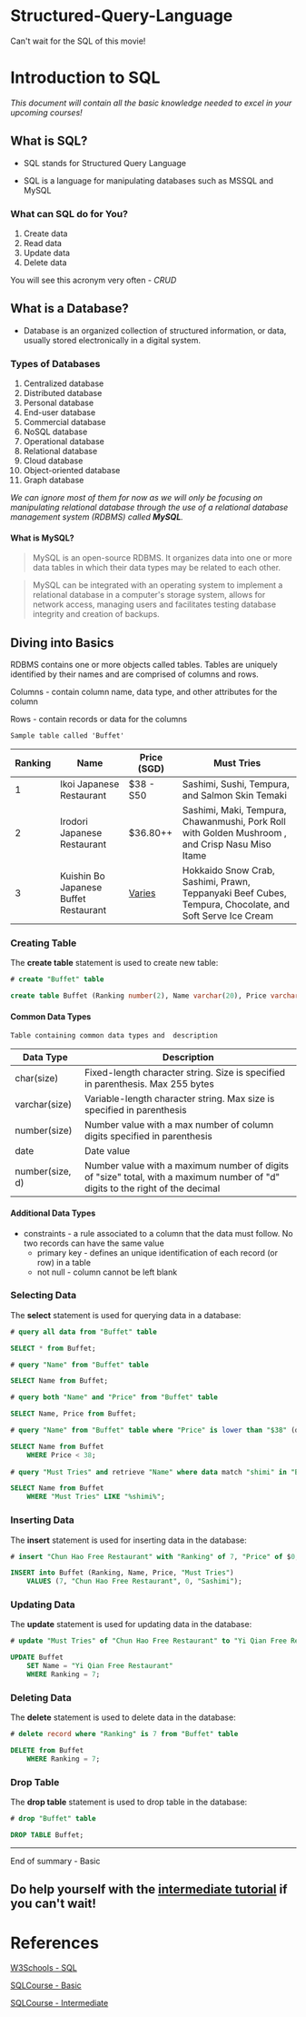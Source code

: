 # Structured-Query-Language
Can't wait for the SQL of this movie!

<!-- display-subdirectories: false -->

# Introduction to SQL

*This document will contain all the basic knowledge needed to excel in your upcoming courses!*

## What is SQL?

* SQL stands for Structured Query Language

* SQL is a language for manipulating databases such as MSSQL and MySQL

### What can SQL do for You?

1. Create data
2. Read data
3. Update data
4. Delete data

You will see this acronym very often - *CRUD*

## What is a Database?

* Database is an organized collection of structured information, or data, usually stored electronically in a digital system.

### Types of Databases

1. Centralized database
2. Distributed database
3. Personal database
4. End-user database
5. Commercial database
6. NoSQL database
7. Operational database
8. Relational database
9. Cloud database
10. Object-oriented database
11. Graph database

*We can ignore most of them for now as we will only be focusing on manipulating relational database through the use of a relational database management system (RDBMS) called **MySQL**.*

#### What is MySQL?

> MySQL is an open-source RDBMS. It organizes data into one or more data tables in which their data types may be related to each other.

> MySQL can be integrated with an operating system to implement a relational database in a computer's storage system, allows for network access, managing users and facilitates testing database integrity and creation of backups.

## Diving into Basics

RDBMS contains one or more objects called tables. Tables are uniquely identified by their names and are comprised of columns and rows.

Columns - contain column name, data type, and other attributes for the column

Rows - contain records or data for the columns

`Sample table called 'Buffet'`

| Ranking | Name | Price (SGD) | Must Tries |
| --- | --- | --- | --- |
| 1 | Ikoi Japanese Restaurant | $38 - S50 | Sashimi, Sushi, Tempura, and Salmon Skin Temaki |
| 2 | Irodori Japanese Restaurant | $36.80++ | Sashimi, Maki, Tempura, Chawanmushi, Pork Roll with Golden Mushroom , and Crisp Nasu Miso Itame |
| 3 | Kuishin Bo Japanese Buffet Restaurant | [Varies](https://www.thebestsingapore.com/eat-and-drink/the-5-best-japanese-buffet-restaurants-in-singapore/) | Hokkaido Snow Crab, Sashimi, Prawn, Teppanyaki Beef Cubes, Tempura, Chocolate, and Soft Serve Ice Cream |

### Creating Table

The **create table** statement is used to create new table:

```sql
# create "Buffet" table

create table Buffet (Ranking number(2), Name varchar(20), Price varchar(100), "Must Tries" varchar(60));
```

#### Common Data Types

`Table containing common data types and  description`

| Data Type | Description |
| --- | --- |
| char(size) | Fixed-length character string. Size is specified in parenthesis. Max 255 bytes |
| varchar(size) | Variable-length character string. Max size is specified in parenthesis |
| number(size) | Number value with a max number of column digits specified in parenthesis |
| date | Date value |
| number(size, d) | Number value with a maximum number of digits of "size" total, with a maximum number of "d" digits to the right of the decimal |

#### Additional Data Types

* constraints - a rule associated to a column that the data must follow. No two records can have the same value
	* primary key - defines an unique identification of each record (or row) in a table
	* not null - column cannot be left blank

### Selecting Data

The **select** statement is used for querying data in a database:

```sql
# query all data from "Buffet" table

SELECT * from Buffet;

# query "Name" from "Buffet" table

SELECT Name from Buffet;

# query both "Name" and "Price" from "Buffet" table

SELECT Name, Price from Buffet;

# query "Name" from "Buffet" table where "Price" is lower than "$38" (do note that this query is invalid as table data contains symbols)

SELECT Name from Buffet
	WHERE Price < 38;
	
# query "Must Tries" and retrieve "Name" where data match "shimi" in "Buffet" table

SELECT Name from Buffet
	WHERE "Must Tries" LIKE "%shimi%";
```

### Inserting Data

The **insert** statement is used for inserting data in the database:

```sql
# insert "Chun Hao Free Restaurant" with "Ranking" of 7, "Price" of $0, and "Must Tries" of "Sashimi" in "Buffet" table

INSERT into Buffet (Ranking, Name, Price, "Must Tries")
	VALUES (7, "Chun Hao Free Restaurant", 0, "Sashimi");
```

### Updating Data

The **update** statement is used for updating data in the database:

```sql
# update "Must Tries" of "Chun Hao Free Restaurant" to "Yi Qian Free Restaurant" in "Buffet" table

UPDATE Buffet
	SET Name = "Yi Qian Free Restaurant"
	WHERE Ranking = 7;
```

### Deleting Data

The **delete** statement is used to delete data in the database:

```sql
# delete record where "Ranking" is 7 from "Buffet" table

DELETE from Buffet
	WHERE Ranking = 7;
```

### Drop Table

The **drop table** statement is used to drop table in the database:

```sql
# drop "Buffet" table

DROP TABLE Buffet;
```

---
End of summary - Basic

Do help yourself with the [intermediate tutorial](#References) if you can't wait!
---

# References
[W3Schools - SQL](https://www.w3schools.com/sql/default.asp)

[SQLCourse - Basic](http://www.sqlcourse.com/intro.html)

[SQLCourse - Intermediate](https://www.sqlcourse2.com/)
